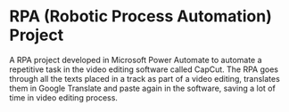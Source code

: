 # RPA (Robotic Process Automation) Project

A RPA project developed in Microsoft Power Automate to automate a repetitive task in the video editing software called CapCut. The RPA goes through all the texts placed in a track as part of a video editing, translates them in Google Translate and paste again in the software, saving a lot of time in video editing process.
